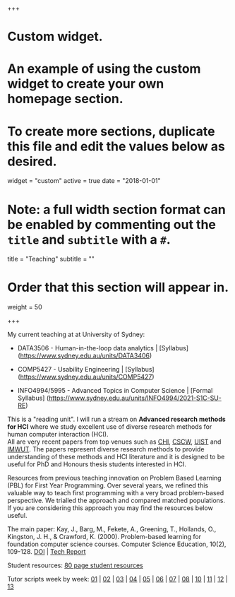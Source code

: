 +++
# Custom widget.
# An example of using the custom widget to create your own homepage section.
# To create more sections, duplicate this file and edit the values below as desired.
widget = "custom"
active = true
date = "2018-01-01"

# Note: a full width section format can be enabled by commenting out the `title` and `subtitle` with a `#`.
title = "Teaching"
subtitle = ""

# Order that this section will appear in.
weight = 50

+++

My current teaching at at University of Sydney:

- DATA3506 - Human-in-the-loop data analytics |
[Syllabus] 
(https://www.sydney.edu.au/units/DATA3406)

- COMP5427 - Usability Engineering | 
[Syllabus] 
(https://www.sydney.edu.au/units/COMP5427)

- INFO4994/5995 - Advanced Topics in Computer Science |
[Formal Syllabus]
(https://www.sydney.edu.au/units/INFO4994/2021-S1C-SU-RE)

This is a "reading unit". I will run a stream on **Advanced research methods for HCI** where we 
study excellent use of diverse research methods for human computer interaction (HCI).  
All are very recent papers from top venues such as
[CHI](https://dblp.org/db/conf/chi/index.html),
[CSCW](https://dblp.org/db/conf/cscw/index.html),
[UIST](https://dblp.org/db/conf/uist/index.html) and
[IMWUT](https://dblp.org/db/journals/imwut/index.html).
The papers represent diverse research methods to provide understanding of these methods and HCI literature
and it is designed to be useful for PhD and Honours thesis students interested in HCI.




Resources from previous teaching innovation on Problem Based Learning (PBL) for First Year Programming. 
Over several years, we refined this valuable way to teach first programming with a very broad problem-based perspective. 
We trialled the approach and compared matched populations. If you are considering this approach you may find the resources below useful.

The main paper: Kay, J., Barg, M., Fekete, A., Greening, T., Hollands, O., Kingston, J. H., & Crawford, K. (2000). Problem-based learning for foundation computer science courses. Computer Science Education, 10(2), 109-128. 
[DOI](https://doi.org/10.1076/0899-3408(200008)10:2;1-C;FT109) |
[Tech Report](https://www.dropbox.com/s/r5p0if59wvlmqxv/tr_cse_pbl99.pdf?dl=0) 

Student resources:
[80 page student resources](https://www.dropbox.com/s/1c1773u9srnyubw/99_student_resource.pdf?dl=0) 

Tutor scripts week by week: 
[01](https://www.dropbox.com/s/6m0pc1if1kvk9ie/01_class.pdf?dl=0) |
[02](https://www.dropbox.com/s/g65rq2ax9xg10gn/02_class.pdf?dl=0) |
[03](https://www.dropbox.com/s/ta1cw3dkce47cui/03_class.pdf?dl=0) |
[04](https://www.dropbox.com/s/ror43igzk1rlkub/04_class.pdf?dl=0) |
[05](https://www.dropbox.com/s/rvd1g1d2yddwfar/05_class.pdf?dl=0) |
[06](https://www.dropbox.com/s/2zej98cpb2ggt8r/06_class.pdf?dl=0) |
[07](https://www.dropbox.com/s/61b9opc6o99cpxu/07_class.pdf?dl=0) |
[08](https://www.dropbox.com/s/dn7f1f4691cpjde/08_class.pdf?dl=0) |
[10](https://www.dropbox.com/s/tavlxqfnfzr2rpc/10_class.pdf?dl=0) |
[11](https://www.dropbox.com/s/3moh3v75ujyy3sk/11_class.pdf?dl=0) |
[12](https://www.dropbox.com/s/9ig1p21s71csr2z/12_class.pdf?dl=0) |
[13](https://www.dropbox.com/s/y4ah5htdogxxuda/13_class.pdf?dl=0) 

